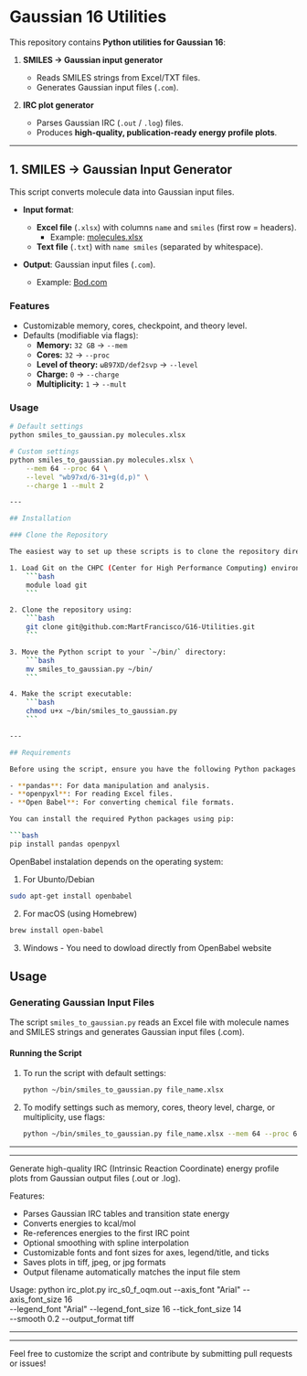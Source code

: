 # Gaussian 16 Utilities

This repository contains **Python utilities for Gaussian 16**:  

1. **SMILES → Gaussian input generator**  
   - Reads SMILES strings from Excel/TXT files.  
   - Generates Gaussian input files (`.com`).  

2. **IRC plot generator**  
   - Parses Gaussian IRC (`.out` / `.log`) files.  
   - Produces **high-quality, publication-ready energy profile plots**.  

---

## 1. SMILES → Gaussian Input Generator

This script converts molecule data into Gaussian input files.

- **Input format**:  
  - **Excel file** (`.xlsx`) with columns `name` and `smiles` (first row = headers).  
    - Example: [molecules.xlsx](https://github.com/MartFrancisco/G16-Utilities/blob/main/molecules.xlsx)  
  - **Text file** (`.txt`) with `name smiles` (separated by whitespace).  

- **Output**: Gaussian input files (`.com`).  
  - Example: [Bod.com](https://github.com/MartFrancisco/G16-Utilities/blob/main/Bod.com)  

### Features
- Customizable memory, cores, checkpoint, and theory level.  
- Defaults (modifiable via flags):  
  - **Memory:** `32 GB` → `--mem`  
  - **Cores:** `32` → `--proc`  
  - **Level of theory:** `ωB97XD/def2svp` → `--level`  
  - **Charge:** `0` → `--charge`  
  - **Multiplicity:** `1` → `--mult`  

### Usage
```bash
# Default settings
python smiles_to_gaussian.py molecules.xlsx

# Custom settings
python smiles_to_gaussian.py molecules.xlsx \
    --mem 64 --proc 64 \
    --level "wb97xd/6-31+g(d,p)" \
    --charge 1 --mult 2

---

## Installation

### Clone the Repository

The easiest way to set up these scripts is to clone the repository directly from GitHub. Follow these steps:

1. Load Git on the CHPC (Center for High Performance Computing) environment:
    ```bash
    module load git
    ```

2. Clone the repository using:
    ```bash
    git clone git@github.com:MartFrancisco/G16-Utilities.git
    ```

3. Move the Python script to your `~/bin/` directory:
    ```bash
    mv smiles_to_gaussian.py ~/bin/
    ```

4. Make the script executable:
    ```bash
    chmod u+x ~/bin/smiles_to_gaussian.py
    ```

---

## Requirements

Before using the script, ensure you have the following Python packages installed:

- **pandas**: For data manipulation and analysis.
- **openpyxl**: For reading Excel files.
- **Open Babel**: For converting chemical file formats.

You can install the required Python packages using pip:

```bash
pip install pandas openpyxl
```

OpenBabel instalation depends on the operating system:

1) For Ubunto/Debian
```bash
sudo apt-get install openbabel
```
2) For macOS (using Homebrew)
```bash
brew install open-babel
```
3) Windows - You need to dowload directly from OpenBabel website

## Usage

### Generating Gaussian Input Files

The script `smiles_to_gaussian.py` reads an Excel file with molecule names and SMILES strings and generates Gaussian input files (.com).

#### Running the Script

1. To run the script with default settings:
    ```bash
    python ~/bin/smiles_to_gaussian.py file_name.xlsx
    ```

2. To modify settings such as memory, cores, theory level, charge, or multiplicity, use flags:
    ```bash
    python ~/bin/smiles_to_gaussian.py file_name.xlsx --mem 64 --proc 64 --level "wb97xd/6-31+g(d,p)" --charge 1 --mult 2
    ```

---
---

Generate high-quality IRC (Intrinsic Reaction Coordinate) energy profile plots
from Gaussian output files (.out or .log).

Features:
- Parses Gaussian IRC tables and transition state energy
- Converts energies to kcal/mol
- Re-references energies to the first IRC point
- Optional smoothing with spline interpolation
- Customizable fonts and font sizes for axes, legend/title, and ticks
- Saves plots in tiff, jpeg, or jpg formats
- Output filename automatically matches the input file stem

Usage:
    python irc_plot.py irc_s0_f_oqm.out --axis_font "Arial" --axis_font_size 16 \
        --legend_font "Arial" --legend_font_size 16 --tick_font_size 14 \
        --smooth 0.2 --output_format tiff

---
---
Feel free to customize the script and contribute by submitting pull requests or issues!
